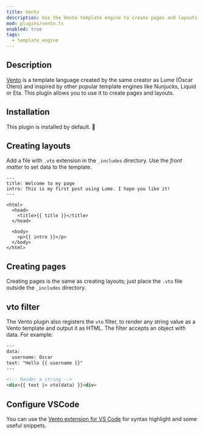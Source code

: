 ```yaml
---
title: Vento
description: Use the Vento template engine to create pages and layouts.
mod: plugins/vento.ts
enabled: true
tags:
  - template_engine
---
```


## Description

[Vento](https://oscarotero.github.io/vento/) is a template language created by
the same creator as Lume (Óscar Otero) and inspired by other popular template
engines like Nunjucks, Liquid or Eta. This plugin allows you to use it to create
pages and layouts.

## Installation

This plugin is installed by default. 🎉

## Creating layouts

Add a file with `.vto` extension in the `_includes` directory. Use the _front
matter_ to set data to the template.

```vento
---
title: Welcome to my page
intro: This is my first post using Lume. I hope you like it!
---

<html>
  <head>
    <title>{{ title }}</title>
  </head>

  <body>
    <p>{{ intro }}</p>
  </body>
</html>
```

## Creating pages

Creating pages is the same as creating layouts; just place the `.vto` file
outside the `_includes` directory.

## vto filter

The Vento plugin also registers the `vto` filter, to render any string value as
a Vento template and output it as HTML. The filter accepts an object with data.
For example:

```html
---
data:
  username: Oscar
text: "Hello {{ username }}"
---

<!-- Render a string -->
<div>{{ text |> vto(data) }}<div>
```

## Configure VSCode

You can use the
[Vento extension for VS Code](https://marketplace.visualstudio.com/items?itemName=oscarotero.vento-syntax)
for syntax highlight and some useful snippets.
